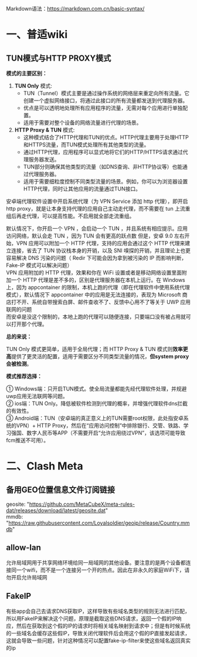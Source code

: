 Markdown语法：https://markdown.com.cn/basic-syntax/
# 一、普适wiki
## TUN模式与HTTP PROXY模式
**模式的主要区别：**

1. **TUN Only** 模式:
    - TUN（Tunnel）模式主要是通过操作系统的网络层来重定向所有流量。它创建一个虚拟网络接口，将通过此接口的所有流量都发送到代理服务器。
    - 优点是可以透明地处理所有应用程序的流量，无需对每个应用进行单独配置。
    - 适用于需要对整个设备的网络流量进行代理的场景。
2. **HTTP Proxy & TUN** 模式:
    - 这种模式结合了HTTP代理和TUN的优点。HTTP代理主要用于处理HTTP和HTTPS流量，而TUN模式处理所有其他类型的流量。
    - 通过HTTP代理，应用程序可以显式地将它们的HTTP/HTTPS请求通过代理服务器发送。
    - TUN部分则确保其他类型的流量（如DNS查询、非HTTP协议等）也能通过代理服务器。
    - 适用于需要细粒度控制不同类型流量的场景。例如，你可以为浏览器设置HTTP代理，同时让其他应用的流量通过TUN接口。

安卓端代理软件设置中开启系统代理（为 VPN Service 添加 http 代理），即开启http proxy，就是让本身支持代理的应用自己主动走代理，而不需要在 tun 上流重组后再走代理，可以提高性能。不启用就全部走流重组。

默认情况下，你开启一个 VPN ，会启动一个 TUN ，并且系统有相应提示。应用访问网络，默认会走 TUN ，因为 TUN 会有更高的跃点数
但是，安卓 9.0 左右开始，VPN 应用可以附加一个 HTTP 代理，支持的应用会通过这个 HTTP 代理来建立连接，省去了 TUN 协议栈本身的开销，以及 SNI 嗅探的开销，并且理论上也更容易解决 DNS 污染的问题（ Redir 下可能会因为拿到被污染的 IP 而影响判断，Fake-IP 模式可以解决问题）  
VPN 应用附加的 HTTP 代理，效果和你在 WiFi 设置或者是移动网络设置里面附加一个 HTTP 代理是差不多的，区别是代理服务器在本机上运行。在 Windows 上，因为 appcontainer 的限制，本机上跑的代理（即在代理软件中使用系统代理模式），默认情况下 appcontainer 中的应用是无法连接的，表现为 Microsoft 商店打不开、系统自带搜索白屏、邮件查收不了、反馈中心用不了等关于 UWP 应用联网的问题  
而安卓是没这个限制的，本地上跑的代理可以随便连接，只要端口没有被占用就可以打开那个代理。

**总的来说：**  

TUN Only 模式更简单，适用于全局代理；而 HTTP Proxy & TUN 模式则**效率更高**提供了更灵活的配置，适用于需要区分不同类型流量的情况，**但system proxy会被检测**。

**模式推荐选择：**

① Windows端：只开启TUN模式。使全局流量都能先经代理软件处理，并规避uwp应用无法联网等问题。  
② ios端：TUN Only。降低被软件检测到代理的概率，并增强代理软件dns拦截的有效性。  
③ Android端：TUN（安卓端的真正意义上的TUN需要root权限，此处指安卓系统的VPN）+ HTTP Proxy，然后在“应用访问控制”中排除银行、交管、铁路、学习强国、数字人民币等APP（不需要开启“允许应用绕过VPN”，该选项可能导致fcm推送不可用）。
# 二、Clash Meta
## 备用GEO位置信息文件订阅链接
geosite: "https://github.com/MetaCubeX/meta-rules-dat/releases/download/latest/geosite.dat"  
mmdb: "https://raw.githubusercontent.com/Loyalsoldier/geoip/release/Country.mmdb"
## allow-lan
允许局域网用于共享网络环境给同一局域网的其他设备。要注意的是两个设备都连接同一个wifi，而不是一个连接另一个开的热点。因此在非永久的家庭WiFi下，请勿开启允许局域网
## FakeIP
有些app会自己去请求DNS获取IP，这样导致有些域名类型的规则无法进行匹配，所以用FakeIP来解决这个问题，原理是截取这些DNS请求，返回一个假的IP响应，然后在获取到这个假的IP的请求时将相关域名映射到请求中；但是有时候系统的一些域名会缓存这些假IP，导致关闭代理软件后会用这个假的IP直接发起请求，这就会导致一些问题，针对这种情况可以配置fake-ip-filter来使这些域名返回真实的ip